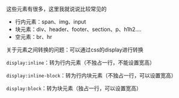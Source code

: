 这些元素有很多，这里我就说说比较常见的

- 行内元素：span、img、input
- 块元素：div、header、footer、section、p、h1h2....
- 空元素：br、hr



关于元素之间转换的问题：可以通过css的display进行转换

`display:inline`：转为行内元素（不独占一行，不能设置宽高）

`display:inline-block`：转为行内块元素（不独占一行，可以设置宽高）

`display:block`：转为块元素（独占一行，可以设置宽高）